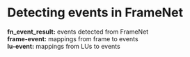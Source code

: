 # Detecting events in FrameNet
<b>fn_event_result:</b> events detected from FrameNet <br />
<b>frame-event:</b> mappings from frame to events <br />
<b>lu-event:</b> mappings from LUs to events <br />
